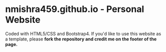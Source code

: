 # nmishra459.github.io - Personal Website

Coded with HTML5/CSS and Bootstrap4. If you'd like to use this website as a template, please <b>fork the repository<b> and <b>credit me<b> on the footer of the page.
